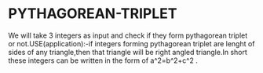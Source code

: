 # PYTHAGOREAN-TRIPLET
We will take 3 integers as input and check if they form pythagorean triplet or not.USE(application):-if integers forming pythagorean triplet are lenght of sides of any triangle,then that triangle will be right angled triangle.In short these integers can be written in the form of a^2=b^2+c^2 .
